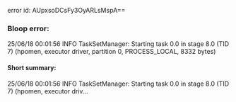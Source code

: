 error id: AUpxsoDCsFy3OyARLsMspA==
### Bloop error:

25/06/18 00:01:56 INFO TaskSetManager: Starting task 0.0 in stage 8.0 (TID 7) (hpomen, executor driver, partition 0, PROCESS_LOCAL, 8332 bytes)
#### Short summary: 

25/06/18 00:01:56 INFO TaskSetManager: Starting task 0.0 in stage 8.0 (TID 7) (hpomen, executor driv...